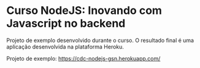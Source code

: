 Curso NodeJS: Inovando com Javascript no backend
===
Projeto de exemplo desenvolvido durante o curso. O resultado final é uma aplicação desenvolvida na plataforma Heroku.

Projeto de exemplo: https://cdc-nodejs-gsn.herokuapp.com/

